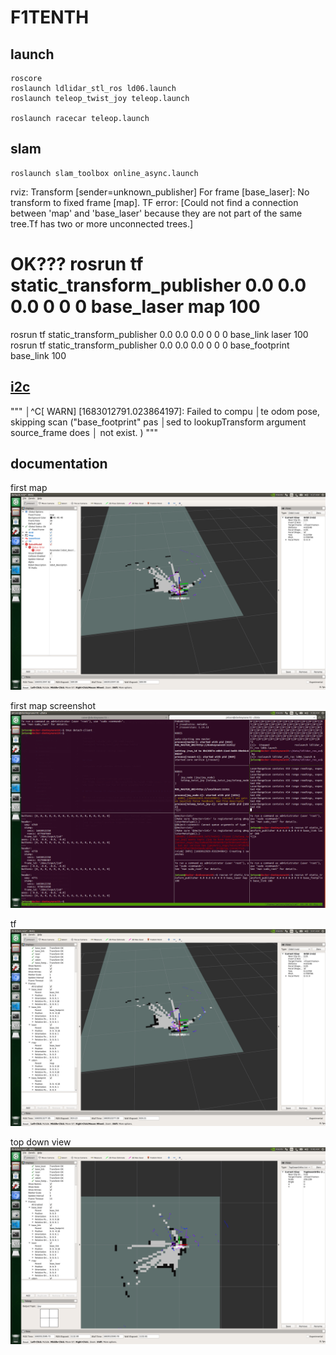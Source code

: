 # F1TENTH

## launch
```
roscore
roslaunch ldlidar_stl_ros ld06.launch
roslaunch teleop_twist_joy teleop.launch

roslaunch racecar teleop.launch
```

## slam
```
roslaunch slam_toolbox online_async.launch 
```

rviz:
Transform [sender=unknown_publisher]
For frame [base_laser]: No transform to fixed frame [map]. TF error: [Could not find a connection between 'map' and 'base_laser' because they are not part of the same tree.Tf has two or more unconnected trees.]

# OK??? rosrun tf static_transform_publisher 0.0 0.0 0.0 0 0 0 base_laser map 100

rosrun tf static_transform_publisher 0.0 0.0 0.0 0 0 0 base_link laser 100
rosrun tf static_transform_publisher 0.0 0.0 0.0 0 0 0 base_footprint base_link 100


## [i2c](https://github.com/asibarr2/ros-pca9685-jetXavNX)
"""
│^C[ WARN] [1683012791.023864197]: Failed to compu
│te odom pose, skipping scan ("base_footprint" pas
│sed to lookupTransform argument source_frame does
│ not exist. )
"""

## documentation
first map
![](../media/first-map.png)

first map screenshot
![](../media/first-map2.png)

tf
![](../media//tf-firstmap.png)

top down view
![](../media/topdown-fristmap.png)
